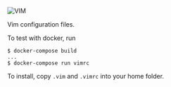 ![VIM](https://www.vim.org/images/vim_editor.gif)

Vim configuration files.

To test with docker, run

```
$ docker-compose build
...
$ docker-compose run vimrc
```

To install, copy `.vim` and `.vimrc` into your home folder.

